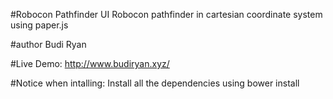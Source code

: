 #Robocon Pathfinder UI
Robocon pathfinder in cartesian coordinate system using paper.js

#author
Budi Ryan

#Live Demo:
http://www.budiryan.xyz/

#Notice when intalling:
Install all the dependencies using bower install
